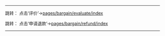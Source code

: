 ***
跳转： 点击‘评价’->[pages/bargain/evaluate/index](evaluate.index.md)

跳转： 点击‘申请退款’->[pages/bargain/refund/index](refund.index.md)
***